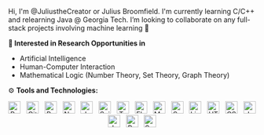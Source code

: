 Hi, I'm @JuliustheCreator or Julius Broomfield. 
I'm currently learning C/C++ and relearning Java @ Georgia Tech. 
I’m looking to collaborate on any full-stack projects involving machine learning 🧃

**🧪 Interested in Research Opportunities in**
- Artificial Intelligence
- Human-Computer Interaction
- Mathematical Logic (Number Theory, Set Theory, Graph Theory)

⚙️ **Tools and Technologies:**

<div align="center">
<span><img src="https://img.shields.io/badge/Python-3776AB?style=for-the-badge&logo=python&logoColor=white" alt="Python logo" title="Python" height="25" /></span>
&nbsp;
<span><img src="https://img.shields.io/badge/Git-F05032?style=for-the-badge&logo=git&logoColor=white" alt="Git logo" title="Git" height="25" /></span>
&nbsp;
<span><img src="https://img.shields.io/badge/Pandas-150458?style=for-the-badge&logo=pandas&logoColor=white" alt="Pandas logo" title="Pandas" height="25" /></span>
&nbsp;
<span><img src="https://img.shields.io/badge/Numpy-013243?style=for-the-badge&logo=numpy&logoColor=white" alt="Numpy logo" title="Numpy" height="25" /></span>
&nbsp;
<span><img src="https://img.shields.io/badge/Jupyter-F37626?style=for-the-badge&logo=jupyter&logoColor=white" alt="Jupyter logo" title="Jupyter Notebook" height="25" /></span>
&nbsp;
<span><img src="https://img.shields.io/badge/Scikit_learn-F7931E?style=for-the-badge&logo=scikit-learn&logoColor=white" alt="Scikit-learn logo" title="Scikit-learn" height="25" /></span>
&nbsp;
<span><img src="https://img.shields.io/badge/Tensorflow-FF6F00?style=for-the-badge&logo=tensorflow&logoColor=white" alt="Tensorflow logo" title="Tensorflow" height="25" /></span>
&nbsp;
<span><img src="https://img.shields.io/badge/Flask-000000?style=for-the-badge&logo=flask&logoColor=white" alt="Flask logo" title="Flask" height="25" /></span>
&nbsp;
<span><img src="https://img.shields.io/badge/Matplotlib-008080?style=for-the-badge&logo=matplotlib&logoColor=white" alt="Matplotlib logo" title="Matplotlib" height="25" /></span>
&nbsp;
<span><img src="https://img.shields.io/badge/Seaborn-8A2BE2?style=for-the-badge&logo=seaborn&logoColor=white" alt="Seaborn logo" title="Seaborn" height="25" /></span>
&nbsp;
<span><img src="https://img.shields.io/badge/Linux-FCC624?style=for-the-badge&logo=linux&logoColor=black" alt="Linux logo" title="Linux" height="25" /></span>
&nbsp;
<span><img src="https://img.shields.io/badge/HTML5-E34F26?style=for-the-badge&logo=html5&logoColor=white" alt="HTML5 logo" title="HTML5" height="25" /></span>
&nbsp;
<span><img src="https://img.shields.io/badge/CSS3-1572B6?style=for-the-badge&logo=css3&logoColor=white" alt="CSS3 logo" title="CSS3" height="25" /></span>
&nbsp;
<span><img src="https://img.shields.io/badge/JavaScript-F7DF1E?style=for-the-badge&logo=javascript&logoColor=black" alt="JavaScript logo" title="JavaScript" height="25" /></span>
&nbsp;
<span><img src="https://img.shields.io/badge/Java-007396?style=for-the-badge&logo=java&logoColor=white" alt="Java logo" title="Java" height="25" /></span>
&nbsp;
<span><img src="https://img.shields.io/badge/Bash-4EAA25?style=for-the-badge&logo=gnu-bash&logoColor=white" alt="Bash logo" title="Bash" height="25" /></span>
&nbsp;
<span><img src="https://img.shields.io/badge/Swift-FA7343?style=for-the-badge&logo=swift&logoColor=white" alt="Swift logo" title="Swift" height="25" /></span>
&nbsp;

</div>
